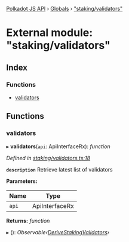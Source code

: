 [Polkadot JS API](../README.md) › [Globals](../globals.md) › ["staking/validators"](_staking_validators_.md)

# External module: "staking/validators"

## Index

### Functions

* [validators](_staking_validators_.md#validators)

## Functions

###  validators

▸ **validators**(`api`: ApiInterfaceRx): *function*

*Defined in [staking/validators.ts:18](https://github.com/polkadot-js/api/blob/b2daf7482f/packages/api-derive/src/staking/validators.ts#L18)*

**`description`** Retrieve latest list of validators

**Parameters:**

Name | Type |
------ | ------ |
`api` | ApiInterfaceRx |

**Returns:** *function*

▸ (): *Observable‹[DeriveStakingValidators](../interfaces/_types_.derivestakingvalidators.md)›*
